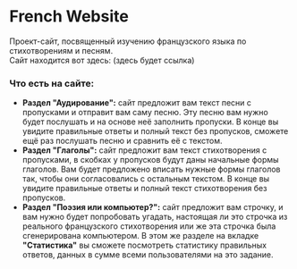 # French Website
Проект-сайт, посвященный изучению французского языка по стихотворениям и песням.  
Сайт находится вот здесь: (здесь будет ссылка)  
### Что есть на сайте:  
* **Раздел "Аудирование":** сайт предложит вам текст песни с пропусками и отправит вам саму песню. Эту песню вам нужно будет послушать и на основе неё заполнить пропуски. В конце вы увидите правильные ответы и полный текст без пропусков, сможете ещё раз послушать песню и сравнить её с текстом.
* **Раздел "Глаголы":** сайт предложит вам текст стихотворения с пропусками, в скобках у пропусков будут даны начальные формы глаголов. Вам будет предложено вписать нужные формы глаголов так, чтобы они согласовались с остальным текстом. В конце вы увидите правильные ответы и полный текст стихотворения без пропусков.
* **Раздел "Поэзия или компьютер?":** сайт предложит вам строчку, и вам нужно будет попробовать угадать, настоящая ли это строчка из реального французского стихотворения или же эта строчка была сгенерирована компьютером. В этом же разделе на вкладке **"Статистика"** вы сможете посмотреть статистику правильных ответов, данных в сумме всеми пользователями на это задание.
